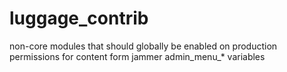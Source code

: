 luggage_contrib
===================

non-core modules that should globally be enabled on production
permissions for content form jammer
admin_menu_* variables